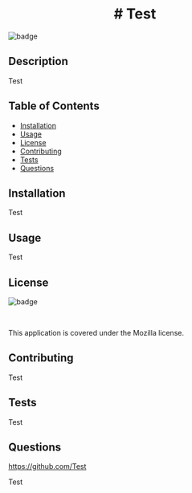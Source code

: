 

   <h1 align="center"># Test </h1>
  
  ![badge](https://img.shields.io/badge/license-Mozilla-red) <br />

  ## Description

  Test

  ## Table of Contents
  * [Installation](#installation)
  * [Usage](#usage)
  * [License](#license)
  * [Contributing](#contributing)
  * [Tests](#tests)
  * [Questions](#questions)

  ## Installation

  Test

  ## Usage

  Test

  ## License

  ![badge](https://img.shields.io/badge/license-Mozilla-red) 

  <br />

  This application is covered under the Mozilla license.

  ## Contributing

  Test

  ## Tests

  Test

  ## Questions

  https://github.com/Test

  Test

  
